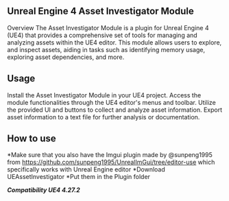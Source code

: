 ## **Unreal Engine 4 Asset Investigator Module**

Overview
The Asset Investigator Module is a plugin for Unreal Engine 4 (UE4) that provides a comprehensive set of tools for managing and analyzing assets within the UE4 editor. This module allows users to explore, and inspect assets, aiding in tasks such as identifying memory usage, exploring asset dependencies, and more.

## Usage

Install the Asset Investigator Module in your UE4 project.
Access the module functionalities through the UE4 editor's menus and toolbar.
Utilize the provided UI and buttons to collect and analyze asset information.
Export asset information to a text file for further analysis or documentation.

## How to use

*Make sure that you also have the Imgui plugin made by @sunpeng1995 from https://github.com/sunpeng1995/UnrealImGui/tree/editor-use which specifically works with Unreal Engine editor
*Download UEAssetInvestigator
*Put them in the Plugin folder


***Compatibility 
UE4 4.27.2***
